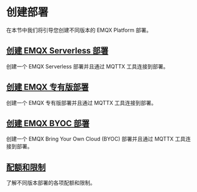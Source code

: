 # 创建部署

在本节中我们将引导您创建不同版本的 EMQX Platform 部署。

## [创建 EMQX Serverless 部署](./serverless.md)
创建一个 EMQX Serverless 部署并且通过 MQTTX 工具连接到部署。


## [创建 EMQX 专有版部署](./dedicated.md)
创建一个 EMQX 专有版部署并且通过 MQTTX 工具连接到部署。

## [创建 EMQX BYOC 部署](./byoc.md)

创建一个 EMQX Bring Your Own Cloud (BYOC) 部署并且通过 MQTTX 工具连接到部署。


## [配额和限制](./restriction.md)
了解不同版本部署的各项配额和限制。